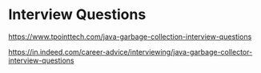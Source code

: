 # Interview Questions
https://www.tpointtech.com/java-garbage-collection-interview-questions

https://in.indeed.com/career-advice/interviewing/java-garbage-collector-interview-questions
